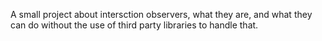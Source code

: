 A small project about intersction observers, what they are, and what they can do without the use of third party libraries to handle that.